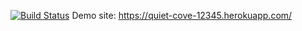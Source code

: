 [![Build Status](https://travis-ci.org/edabalaban/myDemoApp_Updated.svg?branch=master)](https://travis-ci.org/edabalaban/myDemoApp_Updated)
Demo site: https://quiet-cove-12345.herokuapp.com/
